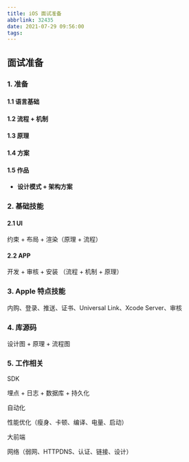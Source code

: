 ```yaml
---
title: iOS 面试准备
abbrlink: 32435
date: 2021-07-29 09:56:00
tags:
---
```

## 面试准备

### 1. 准备

#### 1.1 语言基础

#### 1.2 流程 + 机制

#### 1.3 原理

#### 1.4 方案

#### 1.5 作品

* **设计模式 + 架构方案**

### 2. 基础技能

#### 2.1 UI

约束 + 布局 + 渲染（原理 + 流程）

#### 2.2 APP

开发 + 审核 + 安装 （流程 + 机制 + 原理）

### 3. Apple 特点技能

内购、登录、推送、证书、Universal Link、Xcode Server、审核

### 4. 库源码

设计图 + 原理 + 流程图

### 5. 工作相关

SDK

埋点 + 日志 + 数据库 + 持久化

自动化

性能优化（瘦身、卡顿、编译、电量、启动）

大前端

网络（弱网、HTTPDNS、认证、链接、设计）
